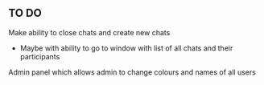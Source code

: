 ## TO DO

Make ability to close chats and create new chats
 - Maybe with ability to go to window with list of all chats and their participants

Admin panel which allows admin to change colours and names of all users